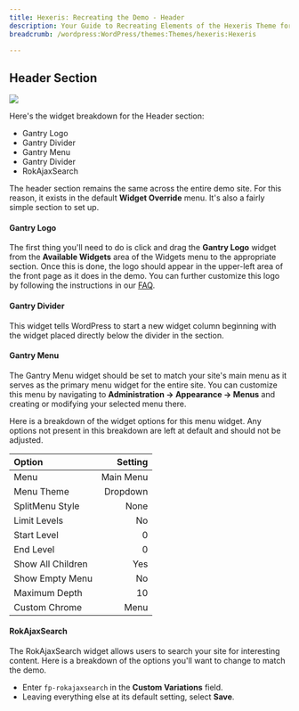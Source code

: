 ```yaml
---
title: Hexeris: Recreating the Demo - Header
description: Your Guide to Recreating Elements of the Hexeris Theme for WordPress
breadcrumb: /wordpress:WordPress/themes:Themes/hexeris:Hexeris

---
```


Header Section
-----
![][demo]

Here's the widget breakdown for the Header section:

* Gantry Logo
* Gantry Divider
* Gantry Menu
* Gantry Divider
* RokAjaxSearch

The header section remains the same across the entire demo site. For this reason, it exists in the default **Widget Override** menu. It's also a fairly simple section to set up.

#### Gantry Logo
The first thing you'll need to do is click and drag the **Gantry Logo** widget from the **Available Widgets** area of the Widgets menu to the appropriate section. Once this is done, the logo should appear in the upper-left area of the front page as it does in the demo. You can further customize this logo by following the instructions in our [FAQ][faq].

#### Gantry Divider
This widget tells WordPress to start a new widget column beginning with the widget placed directly below the divider in the section.

#### Gantry Menu
The Gantry Menu widget should be set to match your site's main menu as it serves as the primary menu widget for the entire site. You can customize this menu by navigating to **Administration -> Appearance -> Menus** and creating or modifying your selected menu there. 

Here is a breakdown of the widget options for this menu widget. Any options not present in this breakdown are left at default and should not be adjusted.

| Option            |   Setting |  
| :---------------- | --------: |  
| Menu              | Main Menu |  
| Menu Theme        |  Dropdown |  
| SplitMenu Style   |      None |  
| Limit Levels      |        No |  
| Start Level       |         0 |  
| End Level         |         0 |  
| Show All Children |       Yes |  
| Show Empty Menu   |        No |  
| Maximum Depth     |        10 |  
| Custom Chrome     |      Menu |  

#### RokAjaxSearch

The RokAjaxSearch widget allows users to search your site for interesting content. Here is a breakdown of the options you'll want to change to match the demo.

* Enter `fp-rokajaxsearch` in the **Custom Variations** field.
* Leaving everything else at its default setting, select **Save**.

[demo]: assets/demo_1.jpeg
[faq]: faq.md